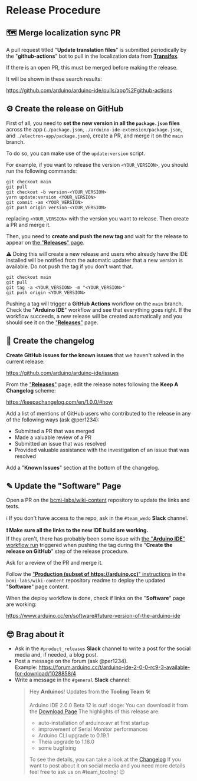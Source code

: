 # Release Procedure

## 🗺️ Merge localization sync PR

A pull request titled "**Update translation files**" is submitted periodically by the "**github-actions**" bot to pull in the localization data from [**Transifex**](https://www.transifex.com/arduino-1/ide2/dashboard/).

If there is an open PR, this must be merged before making the release.

It will be shown in these search results:

https://github.com/arduino/arduino-ide/pulls/app%2Fgithub-actions

## ⚙ Create the release on GitHub

First of all, you need to **set the new version in all the `package.json` files** across the app (`./package.json`, `./arduino-ide-extension/package.json`, and `./electron-app/package.json`), create a PR, and merge it on the `main` branch.

To do so, you can make use of the `update:version` script.

For example, if you want to release the version `<YOUR_VERSION>`, you should run the following commands:

```text
git checkout main
git pull
git checkout -b version-<YOUR_VERSION>
yarn update:version <YOUR_VERSION>
git commit -am <YOUR_VERSION>
git push origin version-<YOUR_VERSION>
```

replacing `<YOUR_VERSION>` with the version you want to release. Then create a PR and merge it.

Then, you need to **create and push the new tag** and wait for the release to appear on [the "**Releases**" page](https://github.com/arduino/arduino-ide/releases).

⚠ Doing this will create a new release and users who already have the IDE installed will be notified from the automatic updater that a new version is available. Do not push the tag if you don't want that.

```text
git checkout main
git pull
git tag -a <YOUR_VERSION> -m "<YOUR_VERSION>"
git push origin <YOUR_VERSION>
```

Pushing a tag will trigger a **GitHub Actions** workflow on the `main` branch. Check the "**Arduino IDE**" workflow and see that everything goes right. If the workflow succeeds, a new release will be created automatically and you should see it on the ["**Releases**"](https://github.com/arduino/arduino-ide/releases) page.

## 📄 Create the changelog

**Create GitHub issues for the known issues** that we haven't solved in the current release:

https://github.com/arduino/arduino-ide/issues

From the ["**Releases**"](https://github.com/arduino/arduino-ide/releases) page, edit the release notes following the **Keep A Changelog** scheme:

https://keepachangelog.com/en/1.0.0/#how

Add a list of mentions of GitHub users who contributed to the release in any of the following ways (ask @per1234):

- Submitted a PR that was merged
- Made a valuable review of a PR
- Submitted an issue that was resolved
- Provided valuable assistance with the investigation of an issue that was resolved

Add a "**Known Issues**" section at the bottom of the changelog.

## ✎ Update the "**Software**" Page

Open a PR on the [bcmi-labs/wiki-content](https://github.com/bcmi-labs/wiki-content) repository to update the links and texts.

ℹ️ If you don't have access to the repo, ask in the `#team_wedo` **Slack** channel.

**❗ Make sure all the links to the new IDE build are working.**<br />
If they aren't, there has probably been some issue with [the "**Arduino IDE**" workflow run](https://github.com/arduino/arduino-ide/actions/workflows/build.yml) triggered when pushing the tag during the "**Create the release on GitHub**" step of the release procedure.

Ask for a review of the PR and merge it.

Follow the ["**Production (subset of https://arduino.cc)**" instructions](https://github.com/bcmi-labs/wiki-content#production-subset-of-httpsarduinocc) in the `bcmi-labs/wiki-content` repository readme to deploy the updated "**Software**" page content.

When the deploy workflow is done, check if links on the "**Software**" page are working:

https://www.arduino.cc/en/software#future-version-of-the-arduino-ide

## 😎 Brag about it

- Ask in the `#product_releases` **Slack** channel to write a post for the social media and, if needed, a blog post.
- Post a message on the forum (ask @per1234).<br />
  Example: https://forum.arduino.cc/t/arduino-ide-2-0-0-rc9-3-available-for-download/1028858/4
- Write a message in the `#general` **Slack** channel:
  > Hey **Arduino**s! Updates from the **Tooling Team** :hammer_and_wrench:
  >
  > Arduino IDE 2.0.0 Beta 12 is out! :doge: You can download it from the [Download Page](https://www.arduino.cc/en/software#experimental-software)
  > The highlights of this release are:
  >
  > - auto-installation of arduino:avr at first startup
  > - improvement of Serial Monitor performances
  > - Arduino CLI upgrade to 0.19.1
  > - Theia upgrade to 1.18.0
  > - some bugfixing
  >
  > To see the details, you can take a look at the [Changelog](https://github.com/arduino/arduino-ide/releases/tag/2.0.0-beta.12)
  > If you want to post about it on social media and you need more details feel free to ask us on #team_tooling! :wink:
